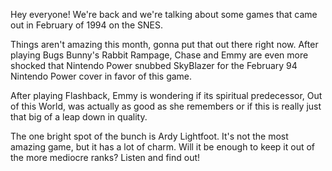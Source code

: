 Hey everyone! We're back and we're talking about some games that came out in February of 1994 on the SNES.

Things aren't amazing this month, gonna put that out there right now. After playing Bugs Bunny's Rabbit Rampage, Chase and Emmy are even more shocked that Nintendo Power snubbed SkyBlazer for the February 94 Nintendo Power cover in favor of this game.

After playing Flashback, Emmy is wondering if its spiritual predecessor, Out of this World, was actually as good as she remembers or if this is really just that big of a leap down in quality.

The one bright spot of the bunch is Ardy Lightfoot. It's not the most amazing game, but it has a lot of charm. Will it be enough to keep it out of the more mediocre ranks? Listen and find out!
